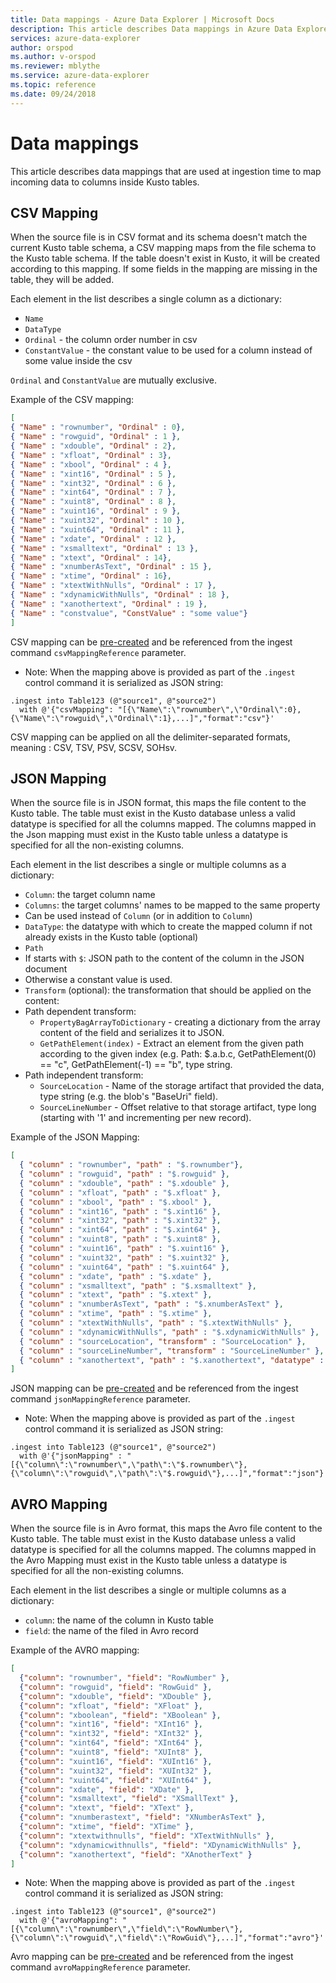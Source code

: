 ```yaml
---
title: Data mappings - Azure Data Explorer | Microsoft Docs
description: This article describes Data mappings in Azure Data Explorer.
services: azure-data-explorer
author: orspod
ms.author: v-orspod
ms.reviewer: mblythe
ms.service: azure-data-explorer
ms.topic: reference
ms.date: 09/24/2018
---
```

# Data mappings

This article describes data mappings that are used at ingestion time to map incoming data to columns inside Kusto tables.

## CSV Mapping

When the source file is in CSV format and its schema doesn't match the current Kusto table schema, a CSV mapping maps from the file schema to the Kusto table schema. If the table doesn't exist in Kusto, it will be created according to this mapping. If some fields in the mapping are missing in the table, they will be added. 

Each element in the list describes a single column as a dictionary: 

* `Name`
* `DataType`
* `Ordinal` - the column order number in csv
* `ConstantValue` - the constant value to be used for a column instead of some value inside the csv

`Ordinal` and `ConstantValue` are mutually exclusive.

Example of the CSV mapping:

``` json
[
{ "Name" : "rownumber", "Ordinal" : 0},
{ "Name" : "rowguid", "Ordinal" : 1 },
{ "Name" : "xdouble", "Ordinal" : 2},
{ "Name" : "xfloat", "Ordinal" : 3},
{ "Name" : "xbool", "Ordinal" : 4 },
{ "Name" : "xint16", "Ordinal" : 5 },
{ "Name" : "xint32", "Ordinal" : 6 },
{ "Name" : "xint64", "Ordinal" : 7 },
{ "Name" : "xuint8", "Ordinal" : 8 },
{ "Name" : "xuint16", "Ordinal" : 9 },
{ "Name" : "xuint32", "Ordinal" : 10 },
{ "Name" : "xuint64", "Ordinal" : 11 },
{ "Name" : "xdate", "Ordinal" : 12 },
{ "Name" : "xsmalltext", "Ordinal" : 13 },
{ "Name" : "xtext", "Ordinal" : 14},
{ "Name" : "xnumberAsText", "Ordinal" : 15 },
{ "Name" : "xtime", "Ordinal" : 16},
{ "Name" : "xtextWithNulls", "Ordinal" : 17 },
{ "Name" : "xdynamicWithNulls", "Ordinal" : 18 },
{ "Name" : "xanothertext", "Ordinal" : 19 },
{ "Name" : "constvalue", "ConstValue" : "some value"}
]
```      

CSV mapping can be [pre-created](tables.md#create-ingestion-mapping) and be referenced from the ingest command `csvMappingReference` parameter.
 
* Note: When the mapping above is provided as part of the `.ingest` control command it is serialized as JSON string:

```kusto
.ingest into Table123 (@"source1", @"source2")
  with @'{"csvMapping": "[{\"Name\":\"rownumber\",\"Ordinal\":0},{\"Name\":\"rowguid\",\"Ordinal\":1},...]","format":"csv"}'
```
 
CSV mapping can be applied on all the delimiter-separated formats, meaning : CSV, TSV, PSV, SCSV, SOHsv.

## JSON Mapping

When the source file is in JSON format, this maps the file content to the Kusto table. The table must exist in the Kusto database unless a valid datatype is specified for all the columns mapped. The columns mapped in the Json mapping must exist in the Kusto table unless a datatype is specified for all the non-existing columns.

Each element in the list describes a single or multiple columns as a dictionary: 

* `Column`: the target column name 
* `Columns`: the target columns' names to be mapped to the same property
 * Can be used instead of `Column` (or in addition to `Column`)
* `DataType`: the datatype with which to create the mapped column if not already exists in the Kusto table (optional)
* `Path`  
 * If starts with `$`: JSON path to the content of the column in the JSON document 
 * Otherwise a constant value is used. 
* `Transform` (optional): the transformation that should be applied on the content:
 * Path dependent transform:
   * `PropertyBagArrayToDictionary` - creating a dictionary from the array content of the field and serializes it to JSON.
   * `GetPathElement(index)` - Extract an element from the given path according to the given index (e.g. Path: $.a.b.c, GetPathElement(0) == "c", GetPathElement(-1) == "b", type string.
 * Path independent transform:
   * `SourceLocation` - Name of the storage artifact that provided the data, type string (e.g. the blob's "BaseUri" field).
   * `SourceLineNumber` - Offset relative to that storage artifact, type long (starting with '1' and incrementing per new record).

 
Example of the JSON Mapping:

``` json
[
  { "column" : "rownumber", "path" : "$.rownumber"},
  { "column" : "rowguid", "path" : "$.rowguid" },
  { "column" : "xdouble", "path" : "$.xdouble" },
  { "column" : "xfloat", "path" : "$.xfloat" },
  { "column" : "xbool", "path" : "$.xbool" },
  { "column" : "xint16", "path" : "$.xint16" },
  { "column" : "xint32", "path" : "$.xint32" },
  { "column" : "xint64", "path" : "$.xint64" },
  { "column" : "xuint8", "path" : "$.xuint8" },
  { "column" : "xuint16", "path" : "$.xuint16" },
  { "column" : "xuint32", "path" : "$.xuint32" },
  { "column" : "xuint64", "path" : "$.xuint64" },
  { "column" : "xdate", "path" : "$.xdate" },
  { "column" : "xsmalltext", "path" : "$.xsmalltext" },
  { "column" : "xtext", "path" : "$.xtext" },
  { "column" : "xnumberAsText", "path" : "$.xnumberAsText" },
  { "column" : "xtime", "path" : "$.xtime" },
  { "column" : "xtextWithNulls", "path" : "$.xtextWithNulls" },
  { "column" : "xdynamicWithNulls", "path" : "$.xdynamicWithNulls" },
  { "column" : "sourceLocation", "transform" : "SourceLocation" },
  { "column" : "sourceLineNumber", "transform" : "SourceLineNumber" },
  { "column" : "xanothertext", "path" : "$.xanothertext", "datatype" : "string" }
]
```      

JSON mapping can be [pre-created](tables.md#create-ingestion-mapping) and be referenced from the ingest command `jsonMappingReference` parameter.

* Note: When the mapping above is provided as part of the `.ingest` control command it is serialized as JSON string:

```kusto
.ingest into Table123 (@"source1", @"source2") 
  with @'{"jsonMapping" : "[{\"column\":\"rownumber\",\"path\":\"$.rownumber\"},{\"column\":\"rowguid\",\"path\":\"$.rowguid\"},...]","format":"json"}'
```
    
## AVRO Mapping

When the source file is in Avro format, this maps the Avro file content to the Kusto table. The table must exist in the Kusto database unless a valid datatype is specified for all the columns mapped. 
The columns mapped in the Avro Mapping must exist in the Kusto table unless a datatype is specified for all the non-existing columns.

Each element in the list describes a single or multiple columns as a dictionary: 

* `column`: the name of the column in Kusto table
* `field`: the name of the filed in Avro record
 
Example of the AVRO mapping:

``` json
[
  {"column": "rownumber", "field": "RowNumber" },
  {"column": "rowguid", "field": "RowGuid" },
  {"column": "xdouble", "field": "XDouble" },
  {"column": "xfloat", "field": "XFloat" },
  {"column": "xboolean", "field": "XBoolean" },
  {"column": "xint16", "field": "XInt16" },
  {"column": "xint32", "field": "XInt32" },
  {"column": "xint64", "field": "XInt64" },
  {"column": "xuint8", "field": "XUInt8" },
  {"column": "xuint16", "field": "XUInt16" },
  {"column": "xuint32", "field": "XUInt32" },
  {"column": "xuint64", "field": "XUInt64" },
  {"column": "xdate", "field": "XDate" },
  {"column": "xsmalltext", "field": "XSmallText" },
  {"column": "xtext", "field": "XText" },
  {"column": "xnumberastext", "field": "XNumberAsText" },
  {"column": "xtime", "field": "XTime" },
  {"column": "xtextwithnulls", "field": "XTextWithNulls" },
  {"column": "xdynamicwithnulls", "field": "XDynamicWithNulls" },
  {"column": "xanothertext", "field": "XAnotherText" }
]
``` 

* Note: When the mapping above is provided as part of the `.ingest` control command it is serialized as JSON string: 

```kusto
.ingest into Table123 (@"source1", @"source2") 
  with @'{"avroMapping": "[{\"column\":\"rownumber\",\"field\":\"RowNumber\"},{\"column\":\"rowguid\",\"field\":\"RowGuid\"},...]","format":"avro"}'
```
    
Avro mapping can be [pre-created](tables.md#create-ingestion-mapping) and be referenced from the ingest command `avroMappingReference` parameter.